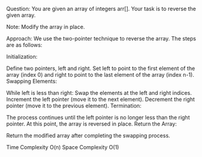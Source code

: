 


Question:
You are given an array of integers arr[]. Your task is to reverse the given array.

Note: Modify the array in place.

Approach:
We use the two-pointer technique to reverse the array. The steps are as follows:

Initialization:

Define two pointers, left and right.
Set left to point to the first element of the array (index 0) and right to point to the last element of the array (index n-1).
Swapping Elements:

While left is less than right:
Swap the elements at the left and right indices.
Increment the left pointer (move it to the next element).
Decrement the right pointer (move it to the previous element).
Termination:

The process continues until the left pointer is no longer less than the right pointer.
At this point, the array is reversed in place.
Return the Array:

Return the modified array after completing the swapping process.

Time Complexity
O(n)
Space Complexity
O(1)
